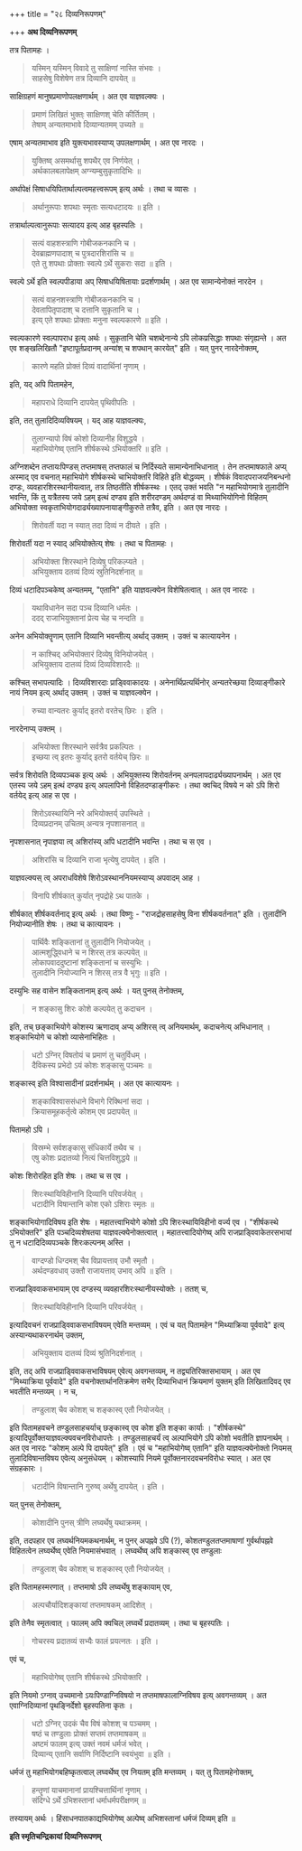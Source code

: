 +++
title = "२८ दिव्यनिरूपणम्"

+++
**अथ दिव्यनिरूपणम्**

तत्र पितामहः ।

> यस्मिन् यस्मिन् विवादे तु साक्षिणां नास्ति संभवः ।  
> साहसेषु विशेषेण तत्र दिव्यानि दापयेत् ॥

साक्षिग्रहणं मानुषप्रमाणोपलक्षणार्थम् । अत एव याज्ञवल्क्यः ।

> प्रमाणं लिखितं भुक्त्ः साक्षिणश् चेति कीर्तितम् ।  
> तेषाम् अन्यतमाभावे दिव्यान्यतमम् उच्यते ॥

एषाम् अन्यतमाभाव इति युक्त्यभावस्याप्य् उपलक्षणार्थम् । अत एव नारदः ।

> युक्तिष्व् असमर्थासु शपथैर् एव निर्णयेत् ।  
> अर्थकालबलापेक्षम् अग्न्यम्बुसुकृतादिभिः ॥

अर्थापेक्षं सिषाधयिपितार्थाल्पत्वमहत्त्वरूपम् इत्य् अर्थः । तथा च व्यासः ।

> अर्थानुरूपाः शपथाः स्मृताः सत्यधटादयः ॥ इति ।

तत्रार्थाल्पत्वानुरूपाः सत्यादय इत्य् आह बृहस्पतिः ।

> सत्यं वाहशस्त्राणि गोबीजकनकानि च ।  
> देवब्राह्मणपादाश् च पुत्रदारशिरांसि च ॥  
> एते तु शपथाः प्रोक्ताः स्वल्पे ऽर्थे सुकराः सदा ॥ इति ।

स्वल्पे ऽर्थे इति स्वल्पपीडाया अप् सिषाधयिषितायाः प्रदर्शणार्थम् । अत एव सामान्येनोक्तं नारदेन ।

> सत्यं वाहनशस्त्राणि गोबीजकनकानि च ।  
> देवतापितृपादाश् च दत्तानि सुकृतानि च ।  
> इत्य् एते शपथाः प्रोक्ताः मनुना स्वल्पकारणे ॥ इति ।

स्वल्पकारणे स्वल्पापराध इत्य् अर्थः । सुकृतानि चेति चशब्देनान्ये ऽपि लोकप्रसिद्धाः शपथाः संगृह्यन्ते । अत एव शङ्खलिखितौ "इष्टापूर्तप्रदानम् अन्यांश् च शपथान् कारयेत्" इति । यत् पुनर् नारदेनोक्तम्,

> कारणे महति प्रोक्तं दिव्यं वादार्थिनां नृणाम् ।

इति, यद् अपि पितामहेन,

> महापराधे दिव्यानि दापयेत् पृथिवीपतिः ।

इति, तत् तुलादिदिव्यविषयम् । यद् आह याज्ञवल्क्यः,

> तुलाग्न्यापो विषं कोशो दिव्यानीह विशुद्धये ।  
> महाभियोगेष्व् एतानि शीर्षकस्थे ऽभियोक्तरि ॥ इति ।

अग्निशब्देन तप्तायःपिण्डस् तप्तमाषस् तप्तफालं च निर्दिस्यते सामान्येनाभिधानात् । तेन तप्तमाषफाले अप्य् अस्माद् एव वचनात् महाभियोगे शीर्षकस्थे चाभियोक्तरि विहिते इति बोद्धव्यम् । शीर्षकं विवादपराजयनिबन्धनो दण्डः, व्यवहारशिरस्थानीयत्वात्, तत्र तिष्ठतीति शीर्षकस्थः । एतद् उक्तं भवति "न महाभियोगमात्रे तुलादीनि भवन्ति, किं तु यत्रैतस्य जये ऽहम् इत्थं दण्ड्य इति शरीरदण्डम् अर्थदण्डं वा मिथ्याभियोगिनो विहितम् अभियोक्ता स्वकृताभियोगदार्ढ्यख्यापनायाङ्गीकुरुते तत्रैव, इति । अत एव नारदः ।

> शिरोवर्ती यदा न स्यात् तदा दिव्यं न दीयते । इति ।

शिरोवर्ती यदा न स्याद् अभियोक्तेत्य् शेषः । तथा च पितामहः ।

> अभियोक्ता शिरस्थाने दिव्येषु परिकल्प्यते ।  
> अभियुक्ताय दतव्यं दिव्यं स्रुतिनिदर्शनात् ॥

दिव्यं धटादिपञ्चकेष्व् अन्यतमम्, "एतानि" इति याज्ञवल्क्येन विशेषितत्वात् । अत एव नारदः ।

> यथाविधानेन सदा पञ्च दिव्यानि धर्मतः ।  
> ददद् राजाभियुक्तानां प्रेत्य चेह च नन्दति ॥

अनेन अभियोक्तॄणाम् एतानि दिव्यानि भवन्तीत्य् अर्थाद् उक्तम् । उक्तं च कात्यायनेन ।

> न काश्चिद् अभियोक्तारं दिव्येषु विनियोजयेत् ।  
> अभियुक्ताय दातव्यं दिव्यं दिव्यविशारदैः ॥

कश्चित् सभापत्यादिः । दिव्यविशारदाः प्राड्विवाकादयः । अनेनार्थिप्रत्यर्थिनोर् अन्यतरेच्छया दिव्याङ्गीकारे नायं नियम इत्य् अर्थाद् उक्तम् । उक्तं च याज्ञवल्क्येन ।

> रुच्या वान्यतरः कुर्याद् इतरो वरतेच् छिरः । इति ।

नारदेनाप्य् उक्तम् ।

> अभियोक्ता शिरस्थाने सर्वत्रैव प्रकल्पितः ।  
> इच्छया त्व् इतरः कुर्याद् इतरो वर्तयेच् छिरः ॥

सर्वत्र शिरोवति दिव्यपञ्चक इत्य् अर्थः । अभियुक्तस्य शिरोवर्तनम् अनपलापदार्ढ्यख्यापनार्थम् । अत एव एतस्य जये ऽहम् इत्थं दण्ड्य इत्य् अपलापिनो विहितदण्डाङ्गीकरः । तथा क्वचिद् विषये न को ऽपि शिरो वर्तयेद् इत्य् आह स एव ।

> शिरोऽवस्थायिनि नरे अभियोक्तर्य् उपस्थिते ।  
> दिव्यप्रदानम् उचितम् अन्यत्र नृपशासनात् ॥

नृपशासनात् नृपाज्ञया त्व् अशिरांस्य् अपि धटादीनि भवन्ति । तथा च स एव ।

> अशिरांसि च दिव्यानि राजा भृत्येषु दापयेत् । इति ।

याज्ञवल्क्यस् त्व् अपराधविशेषे शिरोऽवस्थाननियमस्याप्य् अपवादम् आह ।

> विनापि शीर्षकात् कुर्यात् नृपद्रोहे ऽथ पातके ।

शीर्षकात् शीर्षकवर्तनाद् इत्य् अर्थः । तथा विष्णुः -  "राजद्रोहसाहसेषु विना शीर्षकवर्तनात्" इति । तुलादीनि नियोज्यानीति शेषः । तथा च कात्यायनः ।

> पार्थिवैः शङ्कितानां तु तुलादीनि नियोजयेत् ।  
> आत्मशुद्ध्विधाने च न शिरस् तत्र कल्पयेत् ॥  
> लोकापवाददुष्टानां शङ्कितानां च सस्युभिः ।  
> तुलादीनि नियोज्यानि न शिरस् तत्र वै भृगुः ॥ इति ।

दस्युभिः सह वासेन शङ्कितानाम् इत्य् अर्थः । यत् पुनस् तेनोक्तम्,

> न शङ्कासु शिरः कोशे कल्पयेत् तु कदाचन ।

इति, तच् छङ्काभियोगे कोशस्य ऋणादाव् अप्य् अशिरस् त्व् अनियमार्थम्, कदाचनेत्य् अभिधानात् । शङ्काभियोगे च कोशो व्यासेनाभिहितः ।

> धटो ऽग्निर् विषतोयं च प्रमाणं तु चतुर्विधम् ।  
> दैविकस्य प्रभेदो ऽयं कोशः शङ्कासु पञ्चमः ॥

शङ्कास्व् इति विश्वासादीनां प्रदर्शनार्थम् । अत एव कात्यायनः ।

> शङ्काविश्वाससंधाने विभागे रिक्थिनां सदा ।  
> क्रियासमूहकर्तृत्वे कोशम् एव प्रदापयेत् ॥

पितामहो ऽपि ।

> विस्रम्भे सर्वशङ्कासु संधिकार्ये तथैव च ।  
> एषु कोशः प्रदातव्यो नित्यं चित्तविशुद्धये ॥

कोशः शिरोरहित इति शेषः । तथा च स एव ।

> शिरःस्थायिविहीनानि दिव्यानि परिवर्जयेत् ।  
> धटादीनि विषान्तानि कोश एको ऽशिराः स्मृतः ॥

शङ्काभियोगादिविषय इति शेषः । महातत्त्वाभियोगे कोशो ऽपि शिरःस्थायिविहीनो वर्ज्य एव । "शीर्षकस्थे ऽभियोक्तरि" इति पञ्चदिव्यशेषतया याज्ञवल्क्येनोक्तत्वात् । महातत्त्वादियोगेष्व् अपि राजप्राड्विवाकेतरसभायां तु न धटादिदिव्यपञ्चके शिरःकल्पनम् अस्ति । 

> वाग्दण्डो धिग्दमश् चैव विप्रायत्ताव् उभौ स्मृतौ ।  
> अर्थदण्डवधाव् उक्तौ राजायत्ताव् उभाव् अपि ॥ इति ।

राजप्राड्विवाकसभायाम् एव दण्डस्य् व्यवहारशिरःस्थानीयस्योक्तेः । ततश् च,

> शिरःस्थायिविहीनानि दिव्यानि परिवर्जयेत् ।

इत्यादिवचनं राजप्राड्विवाकसभाविषयम् एवेति मन्तव्यम् । एवं च यत् पितामहेन "मिथ्याक्रिया पूर्ववादे" इत्य् अस्यान्यथाकरनार्थम् उक्तम्,

> अभियुक्ताय दातव्यं दिव्यं श्रुतिनिदर्शनात् ।

इति, तद् अपि राजप्राड्विवाकसभाविषयम् एवेत्य् अवगन्तव्यम्, न तद्व्यतिरिक्तसभायाम् । अत एव "मिथ्याक्रिया पूर्ववादे" इति वचनोक्तार्थानतिक्रमेण सभैर् दिव्याभिधानं क्रियमाणं युक्तम् इति लिखितादिवद् एव भवतीति मन्तव्यम् । न च,

> तण्डुलाश् चैव कोशश् च शङ्कास्व् एतौ नियोजयेत् ।

इति पितामहवचने तण्डुलसाहचर्याच् छङ्कास्व् एव कोश इति शङ्का कार्याः । "शीर्षकस्थे" इत्यादिपूर्वोक्तयाज्ञवल्क्यवचनविरोधापत्तेः । तण्डुलसाहचर्यं त्व् अल्पाभियोगे ऽपि कोशो भवतीति ज्ञापनार्थम् । अत एव नारदः "कोशम् अल्पे पि दापयेत्" इति । एवं च "महाभियोगेष्व् एतानि" इति याज्ञवल्क्येनोक्तो नियमस् तुलादिविषान्तविषय एवेत्य् अनुसंधेयम् । कोशस्यापि नियमे पूर्वोक्तनारदवचनविरोधः स्यात् । अत एव संग्रहकारः ।

> धटादीनि विषान्तानि गुरुष्व् अर्थेषु दापयेत् । इति ।

यत् पुनस् तेनोक्तम्,

> कोशादीनि पुनस् त्रीणि लघ्वर्थेषु यथाक्रमम् ।

इति, तदपहार एव लघ्वर्थनियमकथनार्थम्, न पुनर् अपह्नवे ऽपि (?), कोशतण्डुलतप्तमाषाणां गुर्वर्थापह्नवे विहितत्वेन लघ्वर्थेष्व् एवेति नियमासंभवात् । लघ्वर्थेष्व् अपि शङ्कास्व् एव तण्डुलाः 

> तण्डुलाश् चैव कोशश् च शङ्कास्व् एतौ नियोजयेत् ।

इति पितामहस्मरणात् । तप्तमाषो ऽपि लघ्वर्थेषु शङ्कायाम् एव,

> अल्पचौर्यादिशङ्कायां तप्तमाषकम् आदिशेत् ।

इति तेनैव स्मृतत्वात् । फालम् अपि क्वचिल् लघ्वर्थे प्रदातव्यम् । तथा च बृहस्पतिः ।

> गोचरस्य प्रदातव्यं सभ्यैः फालं प्रयत्नतः । इति ।

एवं च,

> महाभियोगेष्व् एतानि शीर्षकस्थे ऽभियोक्तरि ।

इति नियमो ऽग्नाव् उच्यमानो ऽयःपिण्डाग्निविषयो न तप्तमाषफालाग्निविषय इत्य् अवगन्तव्यम् । अत एवाग्निदिव्यानां पृथङ्निर्देशो बृहस्पतिना कृतः ।

> धटो ऽग्निर् उदकं चैव विषं कोशश् च पञ्चमम् ।  
> षष्ठं च तण्डुलाः प्रोक्तं सप्तमं तप्तमाषकम् ॥  
> अष्टमं फालम् इत्य् उक्तं नवमं धर्मजं भवेत् ।  
> दिव्यान्य् एतानि सर्वाणि निर्दिष्टानि स्वयंभुवा ॥ इति ।

धर्मजं तु महाभियोगबहिष्कृतत्वाल् लघ्वर्थेष्व् एव नियतम् इति मन्तव्यम् । यत् तु पितामहेनोक्तम्,

> हन्तॄणां याचमानानां प्रायश्चित्तार्थिनां नृणाम् ।  
> संदिग्धे ऽर्थे ऽभिशस्तानां धर्माधर्मपरीक्षणम् ॥

तस्यायम् अर्थः । हिंसाधनपातकाद्यभियोगेष्व् अल्पेष्व् अभिशस्तानां धर्मजं दिव्यम् इति ॥

**इति स्मृतिचन्द्रिकायां दिव्यनिरूपणम्**
